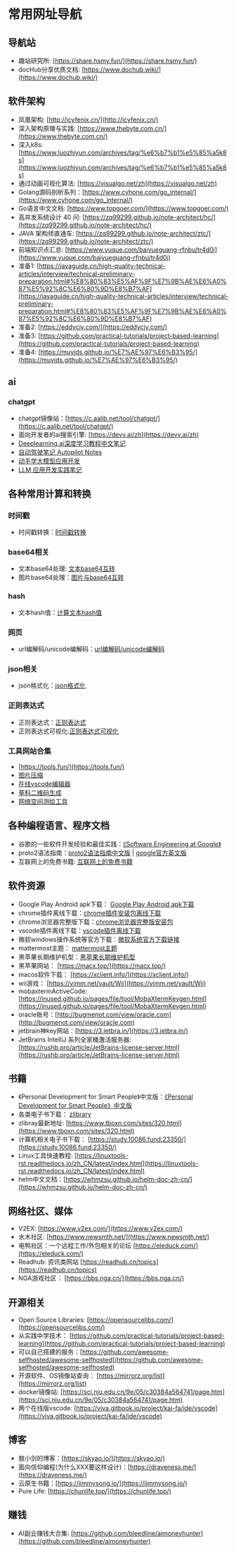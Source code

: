 # 常用网址导航

## 导航站

- 趣站研究所: [https://share.hsmy.fun/](https://share.hsmy.fun/)
- docHub分享优质文档: [https://www.dochub.wiki/](https://www.dochub.wiki/)

## 软件架构

- 凤凰架构: [http://icyfenix.cn/](http://icyfenix.cn/)
- 深入架构原理与实践: [https://www.thebyte.com.cn/](https://www.thebyte.com.cn/)
- 深入k8s: [https://www.luozhiyun.com/archives/tag/%e6%b7%b1%e5%85%a5k8s](https://www.luozhiyun.com/archives/tag/%e6%b7%b1%e5%85%a5k8s)
- 通过动画可视化算法: [https://visualgo.net/zh](https://visualgo.net/zh)
- Golang源码剖析系列：[https://www.cyhone.com/go_internal/](https://www.cyhone.com/go_internal/)
- Go语言中文文档: [https://www.topgoer.com/](https://www.topgoer.com/)
- 高并发系统设计 40 问: [https://zq99299.github.io/note-architect/hc/](https://zq99299.github.io/note-architect/hc/)
- JAVA 架构师直通车: [https://zq99299.github.io/note-architect/ztc/](https://zq99299.github.io/note-architect/ztc/)
- 前端知识点汇总: [https://www.yuque.com/baiyueguang-rfnbu/tr4d0i](https://www.yuque.com/baiyueguang-rfnbu/tr4d0i)
- 准备1: [https://javaguide.cn/high-quality-technical-articles/interview/technical-preliminary-preparation.html#%E8%80%83%E5%AF%9F%E7%9B%AE%E6%A0%87%E5%92%8C%E6%80%9D%E8%B7%AF](https://javaguide.cn/high-quality-technical-articles/interview/technical-preliminary-preparation.html#%E8%80%83%E5%AF%9F%E7%9B%AE%E6%A0%87%E5%92%8C%E6%80%9D%E8%B7%AF)
- 准备2: [https://eddycjy.com/](https://eddycjy.com/)
- 准备3: [https://github.com/practical-tutorials/project-based-learning](https://github.com/practical-tutorials/project-based-learning)
- 准备4: [https://muyids.github.io/%E7%AE%97%E6%B3%95/](https://muyids.github.io/%E7%AE%97%E6%B3%95/)

## ai

### chatgpt

- chatgpt镜像站：[https://c.aalib.net/tool/chatgpt/](https://c.aalib.net/tool/chatgpt/)
- 面向开发者的ai搜索引擎: [https://devv.ai/zh](https://devv.ai/zh)
- [Deeplearning.ai深度学习教程中文笔记](https://github.com/fengdu78/deeplearning_ai_books)
- [自动驾驶笔记 Autopilot Notes](https://github.com/gotonote/Autopilot-Notes)
- [动手学大模型应用开发](https://datawhalechina.github.io/llm-universe/#/)
- [LLM 应用开发实践笔记](https://aitutor.liduos.com/)

## 各种常用计算和转换

### 时间戳

- 时间戳转换：[时间戳转换](https://tool.lu/timestamp/)

### base64相关

- 文本base64处理: [文本base64互转](https://tool.oschina.net/encrypt?type=3)
- 图片base64处理：[图片与base64互转](https://www.toolnb.com/tools/base64ToImages.html)

### hash

- 文本hash值：[计算文本hash值](https://1024tools.com/hash)

### 网页

- url编解码/unicode编解码：[url编解码/unicode编解码](https://www.baidufe.com/fehelper/en-decode/index.html)

### json相关

- json格式化：[json格式化](https://www.baidufe.com/fehelper/json-format/index.html)

### 正则表达式

- 正则表达式：[正则表达式](https://tool.lu/regex/)
- 正则表达式可视化:[正则表达式可视化](https://jex.im/regulex/)

### 工具网站合集

- [https://tools.fun/](https://tools.fun/)
- [图片压缩](https://www.photofun.cn/compress/)
- [在线vscode编辑器](https://vscode.dev/)
- [草料二维码生成](https://cli.im/text)
- [网络空间测绘工具](https://mrxn.net/hacktools/706.html)

## 各种编程语言、程序文档

- 谷歌的一些软件开发经验和最佳实践：[《Software Engineering at Google》](https://abseil.io/resources/swe_at_google.2.pdf)
- proto2语法指南：[proto2语法指南中文版](https://www.kancloud.cn/machh03/server/2088674) | [google官方英文版](https://developers.google.com/protocol-buffers/docs/reference/proto2-spec)
- 互联网上的免费书籍: [互联网上的免费书籍](https://github.com/ruanyf/free-books)

## 软件资源

- Google Play Android apk下载： [Google Play Android apk下载](https://apkpure.com/)
- chrome插件离线下载：[chrome插件安装包离线下载](https://crxdl.com/)
- chrome浏览器完整版下载：[chrome浏览器完整版安装包](https://www.iplaysoft.com/tools/chrome/)
- vscode插件离线下载：[vscode插件离线下载](https://www.vsixhub.com/)
- 微软windows操作系统等官方下载：[微软系统官方下载链接](https://tb.rg-adguard.net/public.php)
- mattermost主题： [mattermost主题](https://avasconcelos114.github.io/mattermost-themes/)
- 黑苹果长期维护机型：[黑苹果长期维护机型](https://blog.daliansky.net/Hackintosh-long-term-maintenance-model-checklist.html)
- 黑苹果网站： [https://macx.top/](https://macx.top/)
- macos软件下载： [https://xclient.info/](https://xclient.info/)
- wii游戏： [https://vimm.net/vault/Wii](https://vimm.net/vault/Wii)
- mobaxtermActiveCode: [https://inused.github.io/pages/file/tool/MobaXtermKeygen.html](https://inused.github.io/pages/file/tool/MobaXtermKeygen.html)
- oracle账号：[http://bugmenot.com/view/oracle.com](http://bugmenot.com/view/oracle.com)
- jetbrain神key网站：[https://3.jetbra.in/](https://3.jetbra.in/)
- JetBrains IntelliJ 系列全家桶激活服务器: [https://rushb.pro/article/JetBrains-license-server.html](https://rushb.pro/article/JetBrains-license-server.html)

## 书籍

- 《Personal Development for Smart People》中文版：[《Personal Development for Smart People》中文版](https://wtsnwei.github.io/pdsp/)
- 各类电子书下载： [zlibrary](https://flowus.cn/share/f9562bdf-d274-44a6-990f-c6d5a4d20a62)
- zlibray最新地址: [https://www.tboxn.com/sites/320.html](https://www.tboxn.com/sites/320.html)
- 计算机相关电子书下载： [https://study.10086.fund:23350/](https://study.10086.fund:23350/)
- Linux工具快速教程: [https://linuxtools-rst.readthedocs.io/zh_CN/latest/index.html](https://linuxtools-rst.readthedocs.io/zh_CN/latest/index.html)
- helm中文文档：[https://whmzsu.github.io/helm-doc-zh-cn/](https://whmzsu.github.io/helm-doc-zh-cn/)

## 网络社区、媒体

- V2EX: [https://www.v2ex.com/](https://www.v2ex.com/)
- 水木社区: [https://www.newsmth.net/](https://www.newsmth.net/)
- 电鸭社区：一个远程工作/外包相关的论坛 [https://eleduck.com/](https://eleduck.com/)
- Readhub: 资讯类网站 [https://readhub.cn/topics](https://readhub.cn/topics)
- NGA游戏社区： [https://bbs.nga.cn/](https://bbs.nga.cn/)

## 开源相关

- Open Source Libraries: [https://opensourcelibs.com/](https://opensourcelibs.com/)
- 从实践中学技术： [https://github.com/practical-tutorials/project-based-learning](https://github.com/practical-tutorials/project-based-learning)
- 可以自己搭建的服务：[https://github.com/awesome-selfhosted/awesome-selfhosted](https://github.com/awesome-selfhosted/awesome-selfhosted)
- 开源软件、OS镜像站查询： [https://mirrorz.org/list](https://mirrorz.org/list)
- docker镜像站: [https://sci.nju.edu.cn/9e/05/c30384a564741/page.htm](https://sci.nju.edu.cn/9e/05/c30384a564741/page.htm)
- 两个在线版vscode: [https://viva.gitbook.io/project/kai-fa/ide/vscode](https://viva.gitbook.io/project/kai-fa/ide/vscode)


## 博客

- 敖小剑的博客：[https://skyao.io/](https://skyao.io/)
- 面向信仰编程(为什么XXX要这样设计)：[https://draveness.me/](https://draveness.me/)
- 云原生书籍：[https://jimmysong.io/](https://jimmysong.io/)
- Pure Life: [https://chunlife.top/](https://chunlife.top/)

## 赚钱

- AI副业赚钱大合集: [https://github.com/bleedline/aimoneyhunter](https://github.com/bleedline/aimoneyhunter)
